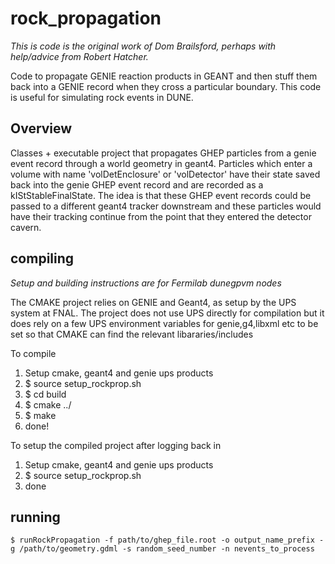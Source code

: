 # rock_propagation

*This is code is the original work of Dom Brailsford, perhaps with help/advice from Robert Hatcher.*

Code to propagate GENIE reaction products in GEANT and then stuff them back into a GENIE record when they cross a particular boundary. This code is useful for simulating rock events in DUNE.

## Overview

Classes + executable project that propagates GHEP particles from a genie event record through a world geometry in geant4.  Particles which enter a volume with name 'volDetEnclosure'  or 'volDetector' have their state saved back into the genie GHEP event record and are recorded as a kIStStableFinalState.  The idea is that these GHEP event records could be passed to a different geant4 tracker downstream and these particles would have their tracking continue from the point that they entered the detector cavern.

## compiling

*Setup and building instructions are for Fermilab dunegpvm nodes*

The CMAKE project relies on GENIE and Geant4, as setup by the UPS system at FNAL.  The project does not use UPS directly for compilation but it does rely on a few UPS environment variables for genie,g4,libxml etc to be set so that CMAKE can find the relevant libararies/includes

To compile
1) Setup cmake, geant4 and genie ups products
2) $ source setup_rockprop.sh 
3) $ cd build
4) $ cmake ../
5) $ make
6) done!

To setup the compiled project after logging back in
1) Setup cmake, geant4 and genie ups products
2) $ source setup_rockprop.sh
3) done

## running

    $ runRockPropagation -f path/to/ghep_file.root -o output_name_prefix -g /path/to/geometry.gdml -s random_seed_number -n nevents_to_process

